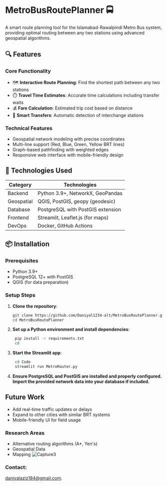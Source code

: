 # MetroBusRoutePlanner 🚍


A smart route planning tool for the Islamabad-Rawalpindi Metro Bus system, providing optimal routing between any two stations using advanced geospatial algorithms.

## 🔍 Features

### Core Functionality
- 🗺️ **Interactive Route Planning**: Find the shortest path between any two stations
- ⏱️ **Travel Time Estimates**: Accurate time calculations including transfer waits
- 💰 **Fare Calculation**: Estimated trip cost based on distance
- 🔄 **Smart Transfers**: Automatic detection of interchange stations

### Technical Features
- Geospatial network modeling with precise coordinates
- Multi-line support (Red, Blue, Green, Yellow BRT lines)
- Graph-based pathfinding with weighted edges
- Responsive web interface with mobile-friendly design

## 🚀 Technologies Used

| Category        | Technologies                          |
|-----------------|---------------------------------------|
| Backend         | Python 3.9+, NetworkX, GeoPandas     |
| Geospatial      | QGIS, PostGIS, geopy (geodesic)      |
| Database        | PostgreSQL with PostGIS extension    |
| Frontend        | Streamlit, Leaflet.js (for maps)     |
| DevOps          | Docker, GitHub Actions               |

## 📦 Installation

### Prerequisites
- Python 3.9+
- PostgreSQL 12+ with PostGIS
- QGIS (for data preparation)

### Setup Steps

1. **Clone the repository**:
   ```bash
   git clone https://github.com/Daniyal1234-alt/MetroBusRoutePlanner.git
   cd MetroBusRoutePlanner
2. **Set up a Python environment and install dependencies**:
   ```bash
    pip install -r requirements.txt
    cd
3. **Start the Streamlit app**:
   ```bash
    cd Code
    streamlit run MetroRouter.py
4. **Ensure PostgreSQL and PostGIS are installed and properly configured. Import the provided network data into your database if included.**

## Future Work
- Add real-time traffic updates or delays
- Expand to other cities with similar BRT systems
- Mobile-friendly UI for field usage

### Research Areas
- Alternative routing algorithms (A*, Yen's)
- Geospatial Data
- Mapping 
![Capture3](https://github.com/user-attachments/assets/d20f75cf-35f8-42e3-a6c2-489b34b32042)

### Contact:
daniyalaziz184@gmail.com.


